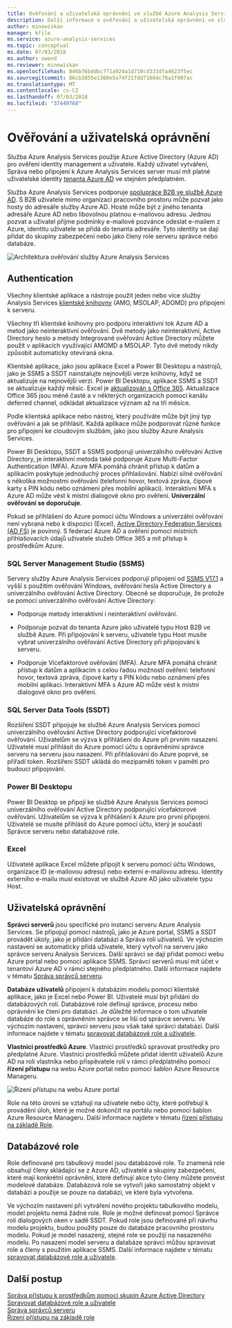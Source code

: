 ```yaml
---
title: Ověřování a uživatelská oprávnění ve službě Azure Analysis Services | Dokumentace Microsoftu
description: Další informace o ověřování a uživatelská oprávnění ve službě Azure Analysis Services.
author: minewiskan
manager: kfile
ms.service: azure-analysis-services
ms.topic: conceptual
ms.date: 07/03/2018
ms.author: owend
ms.reviewer: minewiskan
ms.openlocfilehash: 846b76bddbc771a924a1d710cd333dfa4623f5ec
ms.sourcegitcommit: 86cb3855e1368e5a74f21fdd71684c78a1f907ac
ms.translationtype: MT
ms.contentlocale: cs-CZ
ms.lasthandoff: 07/03/2018
ms.locfileid: "37449768"
---
```

# <a name="authentication-and-user-permissions"></a>Ověřování a uživatelská oprávnění
Služba Azure Analysis Services použije Azure Active Directory (Azure AD) pro ověření identity management a uživatele. Každý uživatel vytváření, Správa nebo připojení k Azure Analysis Services server musí mít platné uživatelské identity [tenanta Azure AD](../active-directory/fundamentals/active-directory-administer.md) ve stejném předplatném.

Služba Azure Analysis Services podporuje [spolupráce B2B ve službě Azure AD](../active-directory/active-directory-b2b-what-is-azure-ad-b2b.md). S B2B uživatele mimo organizaci pracovního prostoru může pozvat jako hosty do adresáře služby Azure AD. Hosté může být z jiného tenanta adresáře Azure AD nebo libovolnou platnou e-mailovou adresu. Jednou pozvat a uživatel přijme podmínky e-mailové pozvánce odeslat e-mailem z Azure, identitu uživatele se přidá do tenanta adresáře. Tyto identity se dají přidat do skupiny zabezpečení nebo jako členy role serveru správce nebo databáze.

![Architektura ověřování služby Azure Analysis Services](./media/analysis-services-manage-users/aas-manage-users-arch.png)

## <a name="authentication"></a>Authentication
Všechny klientské aplikace a nástroje použít jeden nebo více služby Analysis Services [klientské knihovny](analysis-services-data-providers.md) (AMO, MSOLAP, ADOMD) pro připojení k serveru. 

Všechny tři klientské knihovny pro podporu interaktivní tok Azure AD a metod jako neinteraktivní ověřování. Dvě metody jako neinteraktivní, Active Directory heslo a metody Integrované ověřování Active Directory můžete použít v aplikacích využívající AMOMD a MSOLAP. Tyto dvě metody nikdy způsobit automaticky otevíraná okna.

Klientské aplikace, jako jsou aplikace Excel a Power BI Desktopu a nástrojů, jako je SSMS a SSDT nainstalujte nejnovější verze knihovny, když se aktualizuje na nejnovější verzi. Power BI Desktopu, aplikace SSMS a SSDT se aktualizuje každý měsíc. Excel je [aktualizován s Office 365](https://support.office.com/en-us/article/When-do-I-get-the-newest-features-in-Office-2016-for-Office-365-da36192c-58b9-4bc9-8d51-bb6eed468516). Aktualizace Office 365 jsou méně časté a v některých organizacích pomocí kanálu deferred channel, odkládat aktualizace význam až na tři měsíce.

Podle klientská aplikace nebo nástroj, který používáte může být jiný typ ověřování a jak se přihlásit. Každá aplikace může podporovat různé funkce pro připojení ke cloudovým službám, jako jsou služby Azure Analysis Services.

Power BI Desktopu, SSDT a SSMS podporují univerzálního ověřování Active Directory, je interaktivní metoda také podporuje Azure Multi-Factor Authentication (MFA). Azure MFA pomáhá chránit přístup k datům a aplikacím poskytuje jednoduchý proces přihlašování. Nabízí silné ověřování s několika možnostmi ověřování (telefonní hovor, textová zpráva, čipové karty s PIN kódu nebo oznámení přes mobilní aplikaci). Interaktivní MFA s Azure AD může vést k místní dialogové okno pro ověření. **Univerzální ověřování se doporučuje**.

Pokud se přihlášení do Azure pomocí účtu Windows a univerzální ověřování není vybraná nebo k dispozici (Excel), [Active Directory Federation Services (AD FS)](../active-directory/connect/active-directory-aadconnect-azure-adfs.md) je povinný. S federací Azure AD a ověření pomocí místních přihlašovacích údajů uživatele služeb Office 365 a mít přístup k prostředkům Azure.

### <a name="sql-server-management-studio-ssms"></a>SQL Server Management Studio (SSMS)
Servery služby Azure Analysis Services podporují připojení od [SSMS V17.1](https://docs.microsoft.com/sql/ssms/download-sql-server-management-studio-ssms) a vyšší s použitím ověřování Windows, ověřování hesla Active Directory a univerzálního ověřování Active Directory. Obecně se doporučuje, že protože se pomocí univerzálního ověřování Active Directory:

*  Podporuje metody interaktivní i neinteraktivní ověřování.

*  Podporuje pozvat do tenanta Azure jako uživatelé typu Host B2B ve službě Azure. Při připojování k serveru, uživatele typu Host musíte vybrat univerzálního ověřování Active Directory při připojování k serveru.

*  Podporuje Vícefaktorové ověřování (MFA). Azure MFA pomáhá chránit přístup k datům a aplikacím s celou řadou možností ověření: telefonní hovor, textová zpráva, čipové karty s PIN kódu nebo oznámení přes mobilní aplikaci. Interaktivní MFA s Azure AD může vést k místní dialogové okno pro ověření.

### <a name="sql-server-data-tools-ssdt"></a>SQL Server Data Tools (SSDT)
Rozšíření SSDT připojuje ke službě Azure Analysis Services pomocí univerzálního ověřování Active Directory podporující vícefaktorové ověřování. Uživatelům se výzva k přihlášení do Azure při prvním nasazení. Uživatelé musí přihlásit do Azure pomocí účtu s oprávněními správce serveru na serveru jsou nasazení. Při přihlašování do Azure poprvé, se přiřadí token. Rozšíření SSDT ukládá do mezipaměti token v paměti pro budoucí připojování.

### <a name="power-bi-desktop"></a>Power BI Desktopu
Power BI Desktop se připojí ke službě Azure Analysis Services pomocí univerzálního ověřování Active Directory podporující vícefaktorové ověřování. Uživatelům se výzva k přihlášení k Azure pro první připojení. Uživatelé se musíte přihlásit do Azure pomocí účtu, který je součástí Správce serveru nebo databázové role.

### <a name="excel"></a>Excel
Uživatelé aplikace Excel můžete připojit k serveru pomocí účtu Windows, organizace ID (e-mailovou adresu) nebo externí e-mailovou adresu. Identity externího e-mailu musí existovat ve službě Azure AD jako uživatele typu Host.

## <a name="user-permissions"></a>Uživatelská oprávnění

**Správci serverů** jsou specifické pro instanci serveru Azure Analysis Services. Se připojují pomocí nástrojů, jako je Azure portal, SSMS a SSDT provádět úkoly, jako je přidání databází a Správa rolí uživatelů. Ve výchozím nastavení se automaticky přidá uživatele, který vytvoří na serveru jako správce serveru Analysis Services. Další správci se dají přidat pomocí webu Azure portal nebo pomocí aplikace SSMS. Správci serverů musí mít účet v tenantovi Azure AD v rámci stejného předplatného. Další informace najdete v tématu [Správa správců serveru](analysis-services-server-admins.md). 

**Databáze uživatelů** připojení k databázím modelu pomocí klientské aplikace, jako je Excel nebo Power BI. Uživatelé musí být přidáni do databázových rolí. Databázové role definují správce, procesu nebo oprávnění ke čtení pro databázi. Je důležité informace o tom uživatele databáze do role s oprávněním správce se liší od správce serveru. Ve výchozím nastavení, správci serveru jsou však také správci databází. Další informace najdete v tématu [spravovat databázové role a uživatele](analysis-services-database-users.md).

**Vlastníci prostředků Azure**. Vlastníci prostředků spravovat prostředky pro předplatné Azure. Vlastníci prostředků můžete přidat identit uživatelů Azure AD na roli vlastníka nebo přispěvatele rolí v rámci předplatného pomocí **řízení přístupu** na webu Azure portal nebo pomocí šablon Azure Resource Manageru. 

![Řízení přístupu na webu Azure portal](./media/analysis-services-manage-users/aas-manage-users-rbac.png)

Role na této úrovni se vztahují na uživatele nebo účty, které potřebují k provádění úloh, které je možné dokončit na portálu nebo pomocí šablon Azure Resource Manageru. Další informace najdete v tématu [řízení přístupu na základě Role](../role-based-access-control/overview.md). 


## <a name="database-roles"></a>Databázové role

 Role definované pro tabulkový model jsou databázové role. To znamená role obsahují členy skládající se z Azure AD, uživatelé a skupiny zabezpečení, které mají konkrétní oprávnění, které definují akce tyto členy můžete provést modelové databáze. Databázová role se vytvoří jako samostatný objekt v databázi a použije se pouze na databázi, ve které byla vytvořena.   
  
 Ve výchozím nastavení při vytváření nového projektu tabulkového modelu, model projektu nemá žádné role. Role je možné definovat pomocí Správce rolí dialogových oken v sadě SSDT. Pokud role jsou definované při návrhu modelu projektu, budou použity pouze do databáze pracovního prostoru modelu. Pokud je model nasazený, stejné role se použijí na nasazeného modelu. Po nasazení model serveru a databáze správci můžou spravovat role a členy s použitím aplikace SSMS. Další informace najdete v tématu [spravovat databázové role a uživatele](analysis-services-database-users.md).
  


## <a name="next-steps"></a>Další postup

[Správa přístupu k prostředkům pomocí skupin Azure Active Directory](../active-directory/fundamentals/active-directory-manage-groups.md)   
[Spravovat databázové role a uživatele](analysis-services-database-users.md)  
[Správa správců serveru](analysis-services-server-admins.md)  
[Řízení přístupu na základě role](../role-based-access-control/overview.md)  